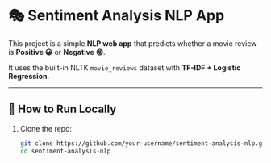 # 🎭 Sentiment Analysis NLP App

This project is a simple **NLP web app** that predicts whether a movie review is **Positive 😀** or **Negative 😡**.

It uses the built-in NLTK `movie_reviews` dataset with **TF-IDF + Logistic Regression**.

---

## 🚀 How to Run Locally

1. Clone the repo:
   ```bash
   git clone https://github.com/your-username/sentiment-analysis-nlp.git
   cd sentiment-analysis-nlp
